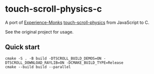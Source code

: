 # touch-scroll-physics-c

A port of [Experience-Monks](https://github.com/Experience-Monks)
[touch-scroll-physics](https://github.com/Experience-Monks/touch-scroll-physics)
from JavaScript to C.

See the original project for usage.

## Quick start

```console
cmake -S . -B build -DTSCROLL_BUILD_DEMOS=ON -DTSCROLL_DOWNLOAD_RAYLIB=ON -DCMAKE_BUILD_TYPE=Release
cmake --build build --parallel
```
